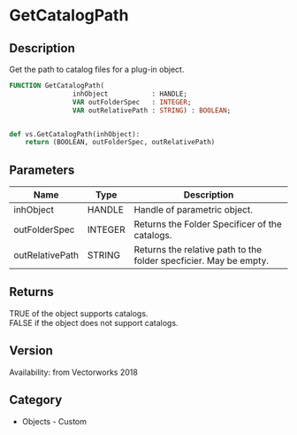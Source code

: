 # GetCatalogPath

## Description
Get the path to catalog files for a plug-in object.

```pascal
FUNCTION GetCatalogPath(
				inhObject           : HANDLE;
				VAR outFolderSpec   : INTEGER;
				VAR outRelativePath : STRING) : BOOLEAN;
```

```python

def vs.GetCatalogPath(inhObject):
    return (BOOLEAN, outFolderSpec, outRelativePath)
```

## Parameters
|Name|Type|Description|
|---|---|---|
|inhObject|HANDLE|Handle of parametric object.|
|outFolderSpec|INTEGER|Returns the Folder Specificer of the catalogs.|
|outRelativePath|STRING|Returns the relative path to the folder specficier. May be empty.|

## Returns
TRUE of the object supports catalogs.<BR>
FALSE if the object does not support catalogs.

## Version
Availability: from Vectorworks 2018
## Category
* Objects - Custom

